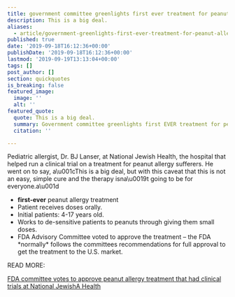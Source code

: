 ```yaml
---
title: government committee greenlights first ever treatment for peanut allergies.
description: This is a big deal.
aliases:
  - article/government-greenlights-first-ever-treatment-for-peanut-allergies/
published: true
date: '2019-09-18T16:12:36+00:00'
publishDate: '2019-09-18T16:12:36+00:00'
lastmod: '2019-09-19T13:13:04+00:00'
tags: []
post_author: []
section: quickquotes
is_breaking: false
featured_image:
  image: ''
  alt: ''
featured_quote:
  quote: This is a big deal.
  summary: Government committee greenlights first EVER treatment for peanut allergies.
  citation: ''

---
```

Pediatric allergist, Dr. BJ Lanser, at National Jewish Health, the hospital that helped run a clinical trial on a treatment for peanut allergy sufferers. He went on to say, a\\u001cThis is a big deal, but with this caveat that this is not an easy, simple cure and the therapy isna\\u0019t going to be for everyone.a\\u001d

*   **first-ever** peanut allergy treatment
*   Patient receives doses orally.
*   Initial patients: 4-17 years old.
*   Works to de-sensitive patients to peanuts through giving them small doses.
*   FDA Advisory Committee voted to approve the treatment – the FDA \*normally\* follows the committees recommendations for full approval to get the treatment to the U.S. market.

READ MORE:

[FDA committee votes to approve peanut allergy treatment that had clinical trials at National JewishA Health](\"https://kdvr.com/2019/09/16/fda-committee-votes-to-approve-peanut-allergy-treatment-that-had-clinical-trials-at-national-jewish-health/\")